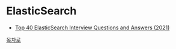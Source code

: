 # ElasticSearch
* [Top 40 ElasticSearch Interview Questions and Answers (2021)]()

[목차로](https://github.com/smpark1020/tech-interview#%EB%AA%A9%EC%B0%A8)
